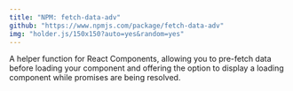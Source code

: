 ```yaml
---
title: "NPM: fetch-data-adv"
github: "https://www.npmjs.com/package/fetch-data-adv"
img: "holder.js/150x150?auto=yes&random=yes"
---
```


A helper function for React Components, allowing you to pre-fetch data before loading your component and offering the option to display a loading component while promises are being resolved.
